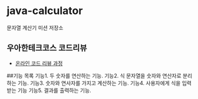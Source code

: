 # java-calculator
문자열 계산기 미션 저장소

## 우아한테크코스 코드리뷰
* [온라인 코드 리뷰 과정](https://github.com/woowacourse/woowacourse-docs/blob/master/maincourse/README.md)


##기능 목록
기능1. 두 숫자를 연산하는 기능.
기능2. 식 문자열을 숫자와 연산자로 분리하는 기능.
기능3. 숫자와 연사자를 가지고 계산하는 기능.
기능4. 사용자에게 식을 입력받는 기능 
기능5. 결과를 출력하는 기능.
